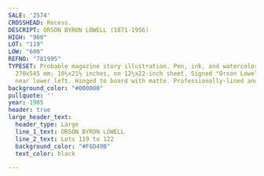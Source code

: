 ```yaml
---
SALE: '2574'
CROSSHEAD: Recess.
DESCRIPT: ORSON BYRON LOWELL (1871-1956)
HIGH: "900"
LOT: "119"
LOW: "600"
REFNO: "781995"
TYPESET: Probable magazine story illustration. Pen, ink, and watercolor on paper.
  270x545 mm; 10½x21½ inches, on 12½x22-inch sheet. Signed "Orson Lowell" in image,
  near lower left. Hinged to board with matte. Professionally-lined and restored.
background_color: "#000000"
pullquote: ''
year: 1905
header: true
large_header_text:
  header_type: Large
  line_1_text: ORSON BYRON LOWELL
  line_2_text: Lots 119 to 122
  background_color: "#F6D49B"
  text_color: black

---
```

